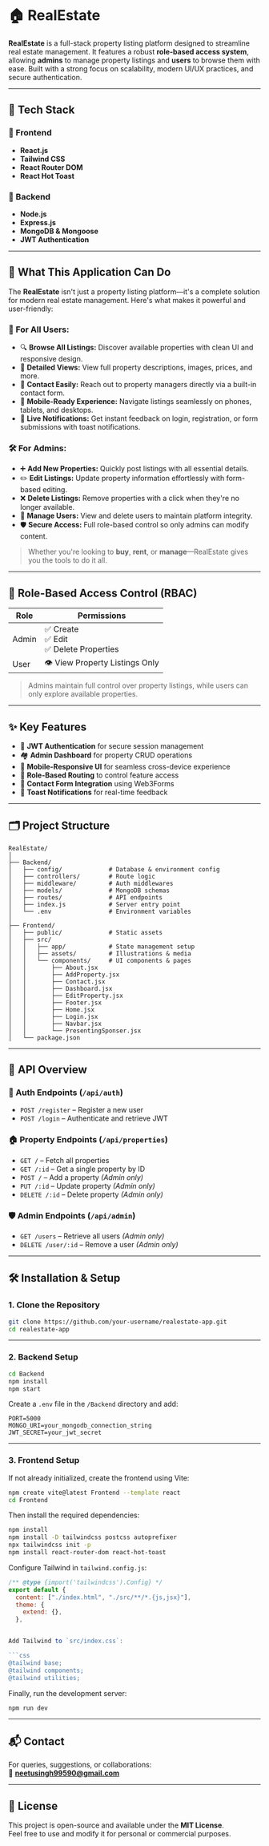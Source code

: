 # 🏠 RealEstate

**RealEstate** is a full-stack property listing platform designed to streamline real estate management. It features a robust **role-based access system**, allowing **admins** to manage property listings and **users** to browse them with ease. Built with a strong focus on scalability, modern UI/UX practices, and secure authentication.

---

## 🚀 Tech Stack

### 🔹 Frontend
- **React.js**
- **Tailwind CSS**
- **React Router DOM**
- **React Hot Toast**

### 🔹 Backend
- **Node.js**
- **Express.js**
- **MongoDB & Mongoose**
- **JWT Authentication**

---

## 🌟 What This Application Can Do

The **RealEstate** isn't just a property listing platform—it's a complete solution for modern real estate management. Here's what makes it powerful and user-friendly:

### 🔑 For All Users:
- 🔍 **Browse All Listings:** Discover available properties with clean UI and responsive design.
- 🧭 **Detailed Views:** View full property descriptions, images, prices, and more.
- 📨 **Contact Easily:** Reach out to property managers directly via a built-in contact form.
- 📱 **Mobile-Ready Experience:** Navigate listings seamlessly on phones, tablets, and desktops.
- 🔔 **Live Notifications:** Get instant feedback on login, registration, or form submissions with toast notifications.

### 🛠️ For Admins:
- ➕ **Add New Properties:** Quickly post listings with all essential details.
- ✏️ **Edit Listings:** Update property information effortlessly with form-based editing.
- ❌ **Delete Listings:** Remove properties with a click when they're no longer available.
- 👥 **Manage Users:** View and delete users to maintain platform integrity.
- 🛡️ **Secure Access:** Full role-based control so only admins can modify content.

> Whether you're looking to **buy**, **rent**, or **manage**—RealEstate gives you the tools to do it all.

---

## 👥 Role-Based Access Control (RBAC)

| Role  | Permissions                                                 |
|-------|-------------------------------------------------------------|
| Admin | ✅ Create <br> ✅ Edit <br> ✅ Delete Properties              |
| User  | 👁️ View Property Listings Only                             |

> Admins maintain full control over property listings, while users can only explore available properties.

---

## ✨ Key Features

- 🔐 **JWT Authentication** for secure session management  
- 🏘️ **Admin Dashboard** for property CRUD operations  
- 📱 **Mobile-Responsive UI** for seamless cross-device experience  
- 📌 **Role-Based Routing** to control feature access  
- 📨 **Contact Form Integration** using Web3Forms  
- 🔔 **Toast Notifications** for real-time feedback  

---

## 🗂️ Project Structure

```
RealEstate/
│
├── Backend/
│   ├── config/             # Database & environment config
│   ├── controllers/        # Route logic
│   ├── middleware/         # Auth middlewares
│   ├── models/             # MongoDB schemas
│   ├── routes/             # API endpoints
│   ├── index.js            # Server entry point
│   └── .env                # Environment variables
│
├── Frontend/
│   ├── public/             # Static assets
│   ├── src/
│   │   ├── app/            # State management setup
│   │   ├── assets/         # Illustrations & media
│   │   └── components/     # UI components & pages
│   │       ├── About.jsx
│   │       ├── AddProperty.jsx
│   │       ├── Contact.jsx
│   │       ├── Dashboard.jsx
│   │       ├── EditProperty.jsx
│   │       ├── Footer.jsx
│   │       ├── Home.jsx
│   │       ├── Login.jsx
│   │       ├── Navbar.jsx
│   │       └── PresentingSponser.jsx
│   └── package.json
```

---

## 📡 API Overview

### 🔐 Auth Endpoints (`/api/auth`)
- `POST /register` – Register a new user  
- `POST /login` – Authenticate and retrieve JWT  

### 🏠 Property Endpoints (`/api/properties`)
- `GET /` – Fetch all properties  
- `GET /:id` – Get a single property by ID  
- `POST /` – Add a property *(Admin only)*  
- `PUT /:id` – Update property *(Admin only)*  
- `DELETE /:id` – Delete property *(Admin only)*  

### 🛡️ Admin Endpoints (`/api/admin`)
- `GET /users` – Retrieve all users *(Admin only)*  
- `DELETE /user/:id` – Remove a user *(Admin only)*  

---

## 🛠️ Installation & Setup

### 1. Clone the Repository
```bash
git clone https://github.com/your-username/realestate-app.git
cd realestate-app
```

---

### 2. Backend Setup
```bash
cd Backend
npm install
npm start
```

Create a `.env` file in the `/Backend` directory and add:

```
PORT=5000
MONGO_URI=your_mongodb_connection_string
JWT_SECRET=your_jwt_secret
```

---

### 3. Frontend Setup

If not already initialized, create the frontend using Vite:

```bash
npm create vite@latest Frontend --template react
cd Frontend
```

Then install the required dependencies:

```bash
npm install
npm install -D tailwindcss postcss autoprefixer
npx tailwindcss init -p
npm install react-router-dom react-hot-toast
```

Configure Tailwind in `tailwind.config.js`:

```js
/** @type {import('tailwindcss').Config} */
export default {
  content: ["./index.html", "./src/**/*.{js,jsx}"],
  theme: {
    extend: {},
  },


Add Tailwind to `src/index.css`:

```css
@tailwind base;
@tailwind components;
@tailwind utilities;
```

Finally, run the development server:

```bash
npm run dev
```

---

## 📬 Contact

For queries, suggestions, or collaborations:  
📧 **neetusingh99590@gmail.com**

---

## 📄 License

This project is open-source and available under the **MIT License**.  
Feel free to use and modify it for personal or commercial purposes.
